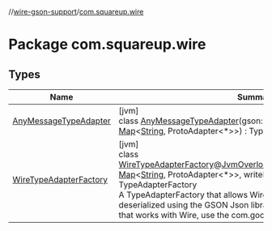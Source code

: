 //[wire-gson-support](../../index.md)/[com.squareup.wire](index.md)

# Package com.squareup.wire

## Types

| Name | Summary |
|---|---|
| [AnyMessageTypeAdapter](-any-message-type-adapter/index.md) | [jvm]<br>class [AnyMessageTypeAdapter](-any-message-type-adapter/index.md)(gson: Gson, typeUrlToAdapter: [Map](https://kotlinlang.org/api/latest/jvm/stdlib/kotlin.collections/-map/index.html)&lt;[String](https://kotlinlang.org/api/latest/jvm/stdlib/kotlin/-string/index.html), ProtoAdapter&lt;*&gt;&gt;) : TypeAdapter&lt;AnyMessage&gt; |
| [WireTypeAdapterFactory](-wire-type-adapter-factory/index.md) | [jvm]<br>class [WireTypeAdapterFactory](-wire-type-adapter-factory/index.md)@[JvmOverloads](https://kotlinlang.org/api/latest/jvm/stdlib/kotlin.jvm/-jvm-overloads/index.html)constructor(typeUrlToAdapter: [Map](https://kotlinlang.org/api/latest/jvm/stdlib/kotlin.collections/-map/index.html)&lt;[String](https://kotlinlang.org/api/latest/jvm/stdlib/kotlin/-string/index.html), ProtoAdapter&lt;*&gt;&gt;, writeIdentityValues: [Boolean](https://kotlinlang.org/api/latest/jvm/stdlib/kotlin/-boolean/index.html)) : TypeAdapterFactory<br>A TypeAdapterFactory that allows Wire messages to be serialized and deserialized using the GSON Json library. To create a Gson instance that works with Wire, use the com.google.gson.GsonBuilder interface: |
